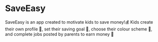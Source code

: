# SaveEasy
SaveEasy is an app created to motivate kids to save money!💰
Kids create their own profile 🤩, set their saving goal 💪, choose their colour scheme 🎨, and complete jobs posted by parents to earn money 🎉
